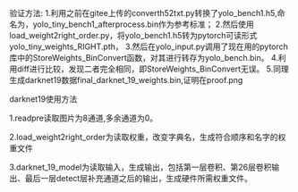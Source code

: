 验证方法:
1.利用之前在gitee上传的converth52txt.py转换了yolo_bench1.h5,命名为，yolo_tiny_bench1_afterprocess.bin作为参考标准；
2.然后使用load_weight2right_order.py，将yolo_bench1.h5转为pytorch可读形式yolo_tiny_weights_RIGHT.pth，
3.然后在yolo_input.py调用了现在用的pytorch库中的StoreWeights_BinConvert函数，对其进行转存为yolo_bench.bin。
4.利用diff进行比较，发现二者完全相同，即StoreWeights_BinConvert无误。
5.同理生成darknet19数据final_darknet_19_weights.bin,证明在proof.png



darknet19使用方法

1.readpre读取图片为8通道,多余通道为0。

2.load_weight2right_order为读取权重，改变字典名，生成符合顺序和名字的权重文件

3.darknet_19_model为读取输入，生成输出，包括第一层卷积、第26层卷积输出、最后一层detect层补充通道之后的输出，生成硬件所需权重文件。


